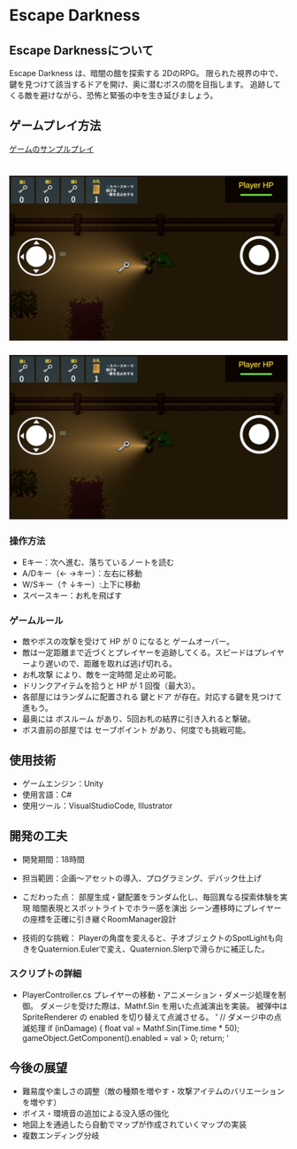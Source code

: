 # Escape Darkness
## Escape Darknessについて
Escape Darkness は、暗闇の館を探索する 2DのRPG。
限られた視界の中で、鍵を見つけて該当するドアを開け、奥に潜むボスの間を目指します。
追跡してくる敵を避けながら、恐怖と緊張の中を生き延びましょう。

## ゲームプレイ方法
[ゲームのサンプルプレイ]( https://arai1571.github.io/EscapeDarkness_web/)

![ゲーム画面](ReadmeImg/main.png)
=======
![ゲーム画面](ReadmeImg/main.png)

### 操作方法
* Eキー：次へ進む、落ちているノートを読む
* A/Dキー（← →キー）：左右に移動
* W/Sキー（↑ ↓キー）:上下に移動
* スペースキー：お札を飛ばす
  
### ゲームルール
* 敵やボスの攻撃を受けて HP が 0 になると ゲームオーバー。
* 敵は一定距離まで近づくとプレイヤーを追跡してくる。スピードはプレイヤーより遅いので、距離を取れば逃げ切れる。
* お札攻撃 により、敵を一定時間 足止め可能。
* ドリンクアイテムを拾うと HP が 1 回復（最大3）。
* 各部屋にはランダムに配置される 鍵とドア が存在。対応する鍵を見つけて進もう。
* 最奥には ボスルーム があり、5回お札の結界に引き入れると撃破。
* ボス直前の部屋では セーブポイント があり、何度でも挑戦可能。

## 使用技術
* ゲームエンジン：Unity
* 使用言語：C#
* 使用ツール：VisualStudioCode, Illustrator

## 開発の工夫
* 開発期間：18時間
* 担当範囲：企画〜アセットの導入、プログラミング、デバック仕上げ
* こだわった点：
  部屋生成・鍵配置をランダム化し、毎回異なる探索体験を実現
  暗闇表現とスポットライトでホラー感を演出
  シーン遷移時にプレイヤーの座標を正確に引き継ぐRoomManager設計
  
* 技術的な挑戦：
Playerの角度を変えると、子オブジェクトのSpotLightも向きをQuaternion.Eulerで変え、Quaternion.Slerpで滑らかに補正した。

### スクリプトの詳細
* PlayerController.cs
プレイヤーの移動・アニメーション・ダメージ処理を制御。
ダメージを受けた際は、Mathf.Sin を用いた点滅演出を実装。
被弾中は SpriteRenderer の enabled を切り替えて点滅させる。
'
// ダメージ中の点滅処理
if (inDamage)
{
    float val = Mathf.Sin(Time.time * 50);
    gameObject.GetComponent<SpriteRenderer>().enabled = val > 0;
    return;
'



## 今後の展望
* 難易度や楽しさの調整（敵の種類を増やす・攻撃アイテムのバリエーションを増やす）
* ボイス・環境音の追加による没入感の強化
* 地図上を通過したら自動でマップが作成されていくマップの実装
* 複数エンディング分岐
